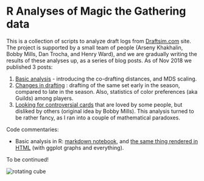 R Analyses of Magic the Gathering data
========================================

This is a collection of scripts to analyze draft logs from [Draftsim.com](http://draftsim.com) site. The project is supported by a small team of people (Arseny Khakhalin, Bobby Mills, Dan Trocha, and Henry Ward), and we are gradually writing the results of these analyses up, as a series of blog posts. As of Nov 2018 we published 3 posts:

1. [Basic analysis](https://draftsim.com/blog/draft-data-analysis/) - introducing the co-drafting distances, and MDS scaling.
2. [Changes in drafting](https://draftsim.com/blog/m19-format-evolution/) : drafting of the same set early in the season, compared to late  in the season. Also, statistics of color preferences (aka Guilds) among players.
3. [Looking for controversial cards](https://draftsim.com/blog/guilds-of-ravnica-first-look/) that are loved by some people, but disliked by others (original idea by Bobby Mills). This analysis turned to be rather fancy, as I ran into a couple of mathematical paradoxes.

Code commentaries:

* Basic analysis in R: [markdown notebook](Arseny/writeup_intro.Rmd), and [the same thing rendered in HTML](http://htmlpreview.github.io/?https://github.com/khakhalin/MTG/blob/master/Arseny/writeup_intro.nb.html) (with ggplot graphs and everything).

To be continued!

![rotating cube](https://draftsim.com/blog/wp-content/uploads/2018/08/rotating-m19-cube.gif)
